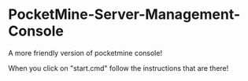 # PocketMine-Server-Management-Console
A more friendly version of pocketmine console!

When you click on "start.cmd" follow the instructions that are there!
